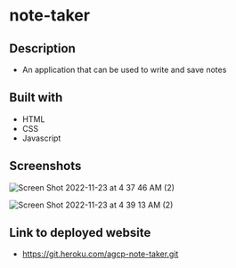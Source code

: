 # note-taker

## Description
* An application that can be used to write and save notes

## Built with
* HTML
* CSS
* Javascript

## Screenshots
![Screen Shot 2022-11-23 at 4 37 46 AM (2)](https://user-images.githubusercontent.com/106856333/203514117-40e1d3a3-ebc3-47e1-ae14-8dcca9c60fb0.png)

![Screen Shot 2022-11-23 at 4 39 13 AM (2)](https://user-images.githubusercontent.com/106856333/203514252-532c2770-b42c-49a7-95ab-f5ab28f20479.png)

## Link to deployed website
* https://git.heroku.com/agcp-note-taker.git